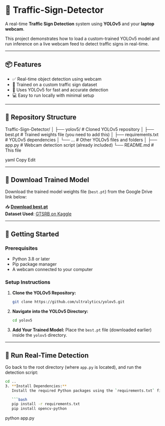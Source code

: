 # 🚦 Traffic-Sign-Detector

A real-time **Traffic Sign Detection** system using **YOLOv5** and your **laptop webcam**.

This project demonstrates how to load a custom-trained YOLOv5 model and run inference on a live webcam feed to detect traffic signs in real-time.

---

## 📦 Features

- ✅ Real-time object detection using webcam
- 🚗 Trained on a custom traffic sign dataset
- 🧠 Uses YOLOv5 for fast and accurate detection
- 💻 Easy to run locally with minimal setup

---

## 📁 Repository Structure

Traffic-Sign-Detector/
│
├── yolov5/ # Cloned YOLOv5 repository
│ ├── best.pt # Trained weights file (you need to add this)
│ ├── requirements.txt # YOLOv5 dependencies
│ └── ... # Other YOLOv5 files and folders
│
├── app.py # Webcam detection script (already included)
└── README.md # This file

yaml
Copy
Edit

---

## 🔽 Download Trained Model

Download the trained model weights file (`best.pt`) from the Google Drive link below:

📥 **[Download best.pt](https://drive.google.com/drive/folders/1FAYX2EP78fVPvhz_D7nkGnJx7zUq53h3?usp=drive_link)**  
**Dataset Used**: [GTSRB on Kaggle](https://www.kaggle.com/datasets/meowmeowmeowmeowmeow/gtsrb-german-traffic-sign)

---

## 🚀 Getting Started

### Prerequisites

- Python 3.8 or later
- Pip package manager
- A webcam connected to your computer

### Setup Instructions

1. **Clone the YOLOv5 Repository:**

   ```bash
   git clone https://github.com/ultralytics/yolov5.git
   ```

2. **Navigate into the YOLOv5 Directory:**

   ```bash
   cd yolov5
   ```

3. **Add Your Trained Model:**
   Place the `best.pt` file (downloaded earlier) inside the `yolov5` directory.

---

## 🧪 Run Real-Time Detection

Go back to the root directory (where `app.py` is located), and run the detection script:

````bash
cd ..
3. **Install Dependencies:**
   Install the required Python packages using the `requirements.txt` file provided by YOLOv5, plus `opencv-python` for webcam access:

   ```bash
   pip install -r requirements.txt
   pip install opencv-python
````

python app.py

```

```
